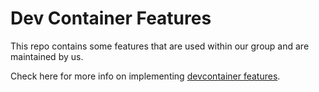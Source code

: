 # Dev Container Features

This repo contains some features that are used within our group and are maintained by us.

Check here for more info on implementing [devcontainer features](ttps://containers.dev/implementors/features/).
